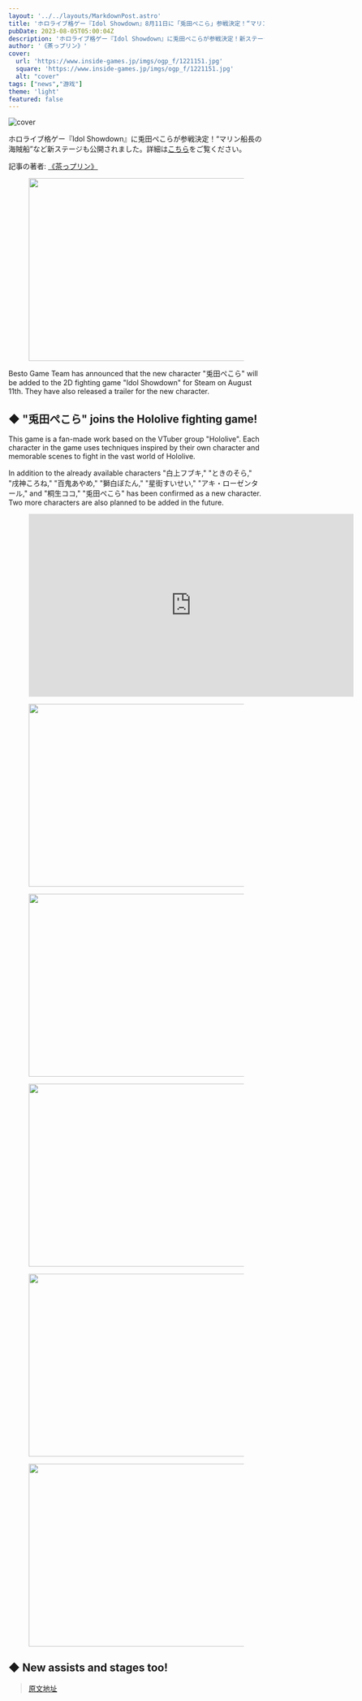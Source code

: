 ```yaml
---
layout: '../../layouts/MarkdownPost.astro'
title: 'ホロライブ格ゲー『Idol Showdown』8月11日に「兎田ぺこら」参戦決定！“マリン船長の海賊船”など新ステージも公開'
pubDate: 2023-08-05T05:00:04Z
description: 'ホロライブ格ゲー『Idol Showdown』に兎田ぺこらが参戦決定！新ステージも公開されました。'
author: '《茶っプリン》'
cover:
  url: 'https://www.inside-games.jp/imgs/ogp_f/1221151.jpg'
  square: 'https://www.inside-games.jp/imgs/ogp_f/1221151.jpg'
  alt: "cover"
tags: ["news","游戏"]
theme: 'light'
featured: false
---
```


![cover](https://www.inside-games.jp/imgs/ogp_f/1221151.jpg)

ホロライブ格ゲー『Idol Showdown』に兎田ぺこらが参戦決定！“マリン船長の海賊船”など新ステージも公開されました。詳細は[こちら](https://www.inside-games.jp/article/2023/08/05/147656.html)をご覧ください。

記事の著者: [《茶っプリン》](/author/10181/recent/%E8%8C%B6%E3%81%A3%E3%83%97%E3%83%AA%E3%83%B3)

<figure class="ctms-editor-image"><img src="https://www.inside-games.jp/imgs/zoom/1221143.jpg" class="inline-article-image" width="640" height="360"></figure>
<p>Besto Game Team has announced that the new character "兎田ぺこら" will be added to the 2D fighting game "Idol Showdown" for Steam on August 11th. They have also released a trailer for the new character.</p>
<h2>◆ "兎田ぺこら" joins the Hololive fighting game! </h2>
<p>This game is a fan-made work based on the VTuber group "Hololive". Each character in the game uses techniques inspired by their own character and memorable scenes to fight in the vast world of Hololive.</p>
<p class="text-start">In addition to the already available characters "白上フブキ," "ときのそら," "戌神ころね," "百鬼あやめ," "獅白ぼたん," "星街すいせい," "アキ・ローゼンタール," and "桐生ココ," "兎田ぺこら" has been confirmed as a new character. Two more characters are also planned to be added in the future.</p>
<figure class="ctms-editor-youtube"><iframe src="https://www.youtube.com/embed/mNx_ObPDRcs?rel=0" width="640" height="360" max-width="100%" frameborder="0" allow="accelerometer; autoplay; encrypted-media; gyroscope; picture-in-picture" allowfullscreen=""></iframe></figure>
<figure class="ctms-editor-image"><img src="https://www.inside-games.jp/imgs/zoom/1221146.jpg" class="inline-article-image" width="640" height="360"></figure>
<figure class="ctms-editor-image"><img src="https://www.inside-games.jp/imgs/zoom/1221147.jpg" class="inline-article-image" width="640" height="360"></figure>
<figure class="ctms-editor-image"><img src="https://www.inside-games.jp/imgs/zoom/1221149.jpg" class="inline-article-image" width="640" height="360"></figure>
<figure class="ctms-editor-image"><img src="https://www.inside-games.jp/imgs/zoom/1221141.jpg" class="inline-article-image" width="640" height="360"></figure>
<figure class="ctms-editor-image"><img src="https://www.inside-games.jp/imgs/zoom/1221142.jpg" class="inline-article-image" width="640" height="360"></figure>
<h2>◆ New assists and stages too! </h2>

>[原文地址](https://www.inside-games.jp/article/2023/08/05/147656.html)  